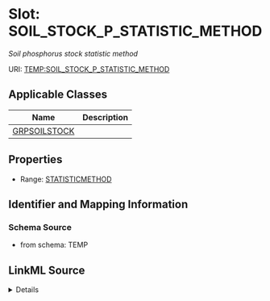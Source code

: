 # Slot: SOIL_STOCK_P_STATISTIC_METHOD
_Soil phosphorus stock statistic method_


URI: [TEMP:SOIL_STOCK_P_STATISTIC_METHOD](https://example.org/TEMP/SOIL_STOCK_P_STATISTIC_METHOD)



<!-- no inheritance hierarchy -->




## Applicable Classes

| Name | Description |
| --- | --- |
[GRPSOILSTOCK](GRPSOILSTOCK.md) | 






## Properties

* Range: [STATISTICMETHOD](STATISTICMETHOD.md)







## Identifier and Mapping Information







### Schema Source


* from schema: TEMP




## LinkML Source

<details>
```yaml
name: SOIL_STOCK_P_STATISTIC_METHOD
description: Soil phosphorus stock statistic method
from_schema: TEMP
rank: 1000
alias: SOIL_STOCK_P_STATISTIC_METHOD
domain_of:
- GRP_SOIL_STOCK
range: STATISTIC_METHOD

```
</details>